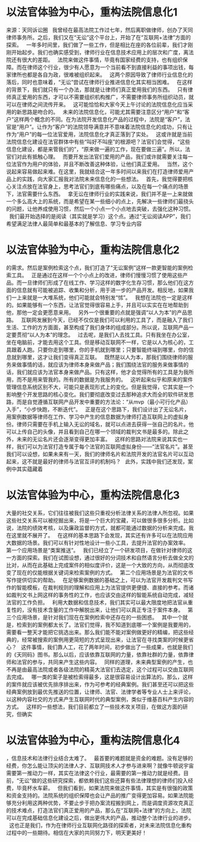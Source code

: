 # 以法官体验为中心，重构法院信息化1

来源：天同诉讼圈
 
我曾经在最高法院工作过七年，然后离职做律师，创办了天同律师事务所。之后，我们又在“无讼”这个平台上，开始了在“互联网+法律”方面的探索。
 
一年多时间里，我们做了一些工作，但是相比在座的各位前辈，我们才刚刚开始起步。我们也确实感受到，律师行业在信息技术应用上的层次和广度，离法院还有很大的差距。
 
法院来做这件事情，毕竟有国家经费的支持，也有组织保障。而在律师这个行业，很少有人愿意为一个当前看不到直接利益的事项出钱，每家律所也都是各自为政，很难被组织起来。
 
这两个原因导致了律师行业信息化的落后，同时也意味着，“无讼”尝试在律师行业推进信息化其实相当困难。
 
在这样的背景下，我们就只有一个办法，那就是让律师们真正爱用我们的东西。
 
只有律师真正爱用的东西，才可以不需要组织机构推广，不需要律师事务所组织动员，就可以在律师之间流传开来。
 
这可能恰恰和大家今天上午讨论的法院信息化应当采用的新思路是吻合的。
 
未来的法院信息化，可能尤其需要注意区分“用户”和“客户”这样两个概念的不同。在为法院开发信息化产品的过程中，法院是“客户”，法官是“用户”。让作为“客户”的法院领导满意并不意味着法院信息化的成功，只有让作为“用户”的每一位法官爱用，法院信息化才真正落到了实处。
 
这或许就是当前法院信息化建设在法官群体中有些“叫好不叫座”的根源吧？法官们会觉得，“这些信息化建设，都是来管我们的”，“原来做一遍的工作，现在要做三遍”。所以，法官们对此有抵触心理。
 
而要开发出法官们爱用的产品，我们或许就需要关注每一位法官作为用户的体验，并且不断改善这种体验，让他们真正爱用。
 
当然，这个说起来容易做起来难。在这里，我就结合这一年多时间以来我们在打造律师爱用产品上的实践，向大家汇报我对法院未来信息化的一些想法。
 
首先，我觉得要把核心关注点放在法官身上，思考法官们到底有哪些痛点，以及在每一个痛点的场景下，法官需要什么东西。
 
拿无讼在律师行业的实践来说，我们并不是一上来就做一个多么高大上的系统，而是希望在某一些细小的点上，先解决一些律师们最挠头的问题，让他养成使用习惯，然后一个小点一个小点地去突破，去强化这种习惯。
 
我们最开始选择的是阅读（其实就是学习）这个点。通过“无讼阅读APP”，我们希望满足法律人最简单和最基本的了解信息、学习专业内容

# 以法官体验为中心，重构法院信息化2

的需求。然后是案例检索这个点，我们打造了“无讼案例”这样一款更智能的案例检索工具。
 
正是通过在这样一个个小点上的改进，律师们慢慢习惯了使用这些产品。而一旦律师们形成了在线工作、学习这样的数字化生存习惯，那么他们在这方面的信息就有可能被追踪、收集和分析，用于进一步的产品开发。相反地，如果我们一上来就是一大堆系统，他们可能就会特别发“怵”。
 
我想在法院也一定是这样的。如果能够有一个东西，让法官觉得很容易上手，并且可以实实在在地帮助到他，那他一定会更愿意来用。
 
另外一个很重要的点就是强调“以人为本”的产品思路。
 
互联网发展到今天，已经不仅仅是我们可以利用的工具了，而是融入了我们生活、工作的方方面面，甚至构成了我们身体的组成部分。所以说，互联网产品一定要贯彻“以人为本”的理念。
 
过去呢，是我们人去找工具。只有我坐在办公室，坐在电脑前，才能去用这个工具。但是移动互联网不一样，它是以人为核心的，工具跟着人跑。只要你走到哪里，你的手机就到哪里；只要智能终端到哪里，你的信息就到哪里，这才让我们变得真正互联。
 
既然是以人为本，那我们围绕律师的服务来做事情的话，就应该为律师本身来做产品；我们围绕法官的服务来做事情的话，我们就应该为法官本身来做产品。只有这样，他才会觉得所有的工具是为我所用，而不是用来管我的。所有的数据是为我服务的。
 
这听起来似乎和原来的案件管理信息系统区别不大，可能只是表现形式上的变化。但是我觉得，它其实是一个影响整个开发思路的核心变化。我们要彻底改变过去那种追求大而全的软件研发思路，而是自觉遵循互联网产品开发中重要的方法论：“从mvp（最小可行化产品）入手”，“小步快跑，不断迭代”。
 
正是在这个思路下，我们设计出了无讼名片，用案例数据等律师在工作、学习中产生的信息数据为律师打造互联网上的虚拟身份。律师只需要在手机上输入无讼的域名，就可以点进去获得一张自己的名片。他可以上传自己的头像，并且看到自己在哪一个领域的裁判文书是最多的。除此之外，未来的无讼名片还会逐渐变得更加丰富。
 
这样的思路对法院来说其实也一样，我们可以为法官打造专属于每个法官的互联网虚拟身份——“法官名片”。甚至我们可以设想，如果未来有一天，我们的律师名片和法院开发的法官名片可以互动起来，这不就是最好的律师与法官互评的机制吗？
 
此外，实践中我们还发现，案例中其实蕴藏着

# 以法官体验为中心，重构法院信息化3

大量的社交关系，它们往往被我们这些只重视分析法律关系的法律人所忽视。如果这些社交关系可以被挖掘出来，将是一个巨大的宝藏，可以做很多很多分析。比如说，法院的绩效考核，以及廉政监督的方式，就都可能通过数据的分析来完成。我在这里就不展开了。
 
在这样的基本思路下会发现，其实还有许多可以在法院应用大数据的场景。我们可以有针对性地设计一些小工具，去提升法官的办案效率。
 
第一个应用场景是“类案推送”。
 
我们已经立了一个研发项目，在做针对律师的这一方面的探索。我们在试图设想，通过很好的分词技术和自然语言分析去做全文的比对，从而在此基础上完成案件的相似度评价，这是一个大致的方向，从而彻底改变了现在的仅能根据关键词来检索案例的方式。
 
第二个应用场景是为法官的文书写作提供切实的帮助。
 
在足够案例数据的基础之上，可以为法官开发裁判文书写作的智能模板，在裁判规则的理解和应用上为法官提供更便捷、直接的参考。而诸如裁判文书上网这样的事务性的工作，也应该交由这样的智能系统自动完成，减轻法官的工作负担。
 
利用大数据和信息技术，我们其实可以最大限度地把法官从重复性的，没有技术含量的工作中解脱出来，让他们可以真正专注于案件本身。
 
第三个应用场景，是针对我们现在在案例检索中还存在的一些困惑。
 
其中一个就是，检索到的案例都太长了。法官们觉得，我不知道到底哪一个案例是我要用的，需要看一整天才能把它挑选出来。那么我们能不能对案例做更好的精编，把这些经典的，经常被搜索的案例用更简短的方式呈现出来，让法官在寻找类案的时候更省心？
 
这件事情，我们靠人工，花了两年时间，初步做出了一些成果，也就是我们的《天同码》图书。那么以后，应该依靠互联网的力量，依靠社群的力量，依靠律师和法官的参与，共同来产生这些内容。
 
同样的道理，未来典型案例的产生，也不再是由最高法院或者各级法院的精英大法官们去选定，这个过程可以交由互联网去完成。
 
哪一类的案子是被检索得最多，这是很容易设计出算法的。那么，这样的案件就应该被优先排序排出来，作为可参考的经典案例。我们甚至还可以把这些经典案例放到最优先推送的位置，让律师、法官、法律学者等专业人士上来评论，以这种内容社交的方式来产生互联网时代的典型案例，类似于维基百科产生内容的方式。
 
这样的一些想法，我们目前都立了一些技术攻关项目，在做这方面的研究，但确实

# 以法官体验为中心，重构法院信息化4

，信息技术和法律行业结合太难了。
 
最首要的难题就是资金的难题。没有足够的经费，你怎么能让顶尖的法律人才、互联网技术人才参与进来啊？就像牛顿说宇宙需要第一推动力一样，其实在法律这个行业，最需要的第一推动力就是经费。目前，“无讼”做的这些研究探索，都依赖我们这些还算有些法律理想的律师们投入经费，毕竟杯水车薪。
 
但我们看到，如果法院来做这件事情，其实是有很强的政策和资金支持的。法院系统的组织保障也会让产品的推广变得更加容易。如果法院能够充分利用这两种优势，不要止步于把办案流程搬到网上，而是调度资源攻克真正的技术难点，打造法官们真正爱用的产品，那么在“互联网+法律”的方向上，法院可以在完成基础信息化建设之后，做出更伟大的产品，推动整个法律行业的进步。
 
这也正是我们，作为在律师行业互联网化路径的探索者，对未来法院信息化重构过程中的一些期待。相信在大家的共同努力下，明天更美好！
 


